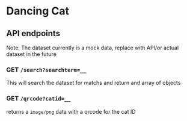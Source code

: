 # Dancing Cat

## API endpoints
Note: The dataset currently is a mock data, replace with API/or actual dataset in the future

### GET `/search?searchterm=__`

This will search the dataset for matchs and return and array of objects


### GET `/qrcode?catid=__`

returns a `image/png` data with a qrcode for the cat ID
